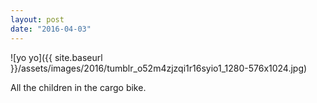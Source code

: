```yaml
---
layout: post
date: "2016-04-03"
---
```


![yo yo]({{ site.baseurl }}/assets/images/2016/tumblr_o52m4zjzqi1r16syio1_1280-576x1024.jpg)

All the children in the cargo bike.
